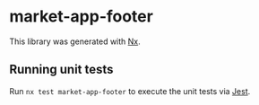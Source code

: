 # market-app-footer

This library was generated with [Nx](https://nx.dev).

## Running unit tests

Run `nx test market-app-footer` to execute the unit tests via [Jest](https://jestjs.io).

